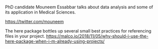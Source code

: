 PhD candidate Mouneem Essabbar talks about data analysis and some of its application in Medical Sciences.

https://twitter.com/mouneem

The here package bottles up several small best practices for referencing files in your project. 
https://malco.io/2018/11/05/why-should-i-use-the-here-package-when-i-m-already-using-projects/
